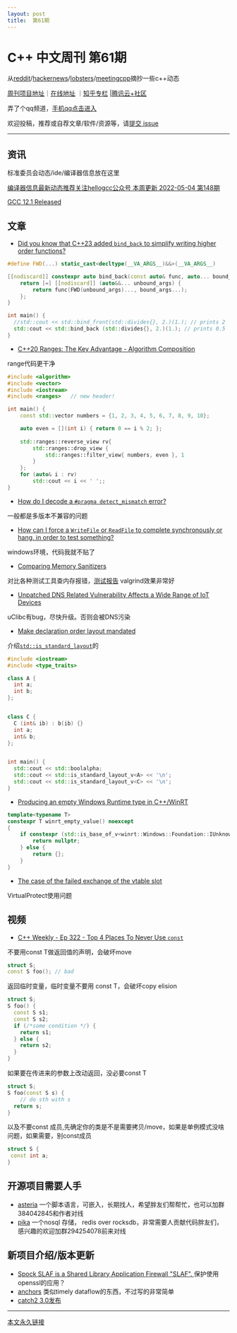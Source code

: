 ```yaml
---
layout: post
title:  第61期
---
```


# C++ 中文周刊 第61期

从[reddit](https://www.reddit.com/r/cpp/)/[hackernews](https://news.ycombinator.com/)/[lobsters](https://lobste.rs/)/[meetingcpp](https://www.meetingcpp.com/blog/blogroll/items/Meeting-Cpp-Blogroll-328.html)摘抄一些c++动态

[周刊项目地址](https://github.com/wanghenshui/cppweeklynews)｜[在线地址](https://wanghenshui.github.io/cppweeklynews/) ｜[知乎专栏](https://www.zhihu.com/column/jieyaren) |[腾讯云+社区](https://cloud.tencent.com/developer/column/92884)

弄了个qq频道，[手机qq点击进入](https://qun.qq.com/qqweb/qunpro/share?_wv=3&_wwv=128&inviteCode=xzjHQ&from=246610&biz=ka)

欢迎投稿，推荐或自荐文章/软件/资源等，请[提交 issue](https://github.com/wanghenshui/cppweeklynews/issues)

---

## 资讯

标准委员会动态/ide/编译器信息放在这里

[编译器信息最新动态推荐关注hellogcc公众号 本周更新 2022-05-04 第148期](https://github.com/hellogcc/osdt-weekly/blob/master/weekly-2022/2022-05-04.md)

[GCC 12.1 Released](https://gcc.gnu.org/pipermail/gcc/2022-May/238653.html)

## 文章

- [Did you know that C++23 added `bind_back` to simplify writing higher order functions? ](https://github.com/QuantlabFinancial/cpp_tip_of_the_week/blob/master/276.md)

```c++
#define FWD(...) static_cast<decltype(__VA_ARGS__)&&>(__VA_ARGS__)

[[nodiscard]] constexpr auto bind_back(const auto& func, auto... bound_args) {
    return [=] [[nodiscard]] (auto&&... unbound_args) {
        return func(FWD(unbound_args)..., bound_args...);
    };
}

int main() {
  //std::cout << std::bind_front(std::divides{}, 2.)(1.); // prints 2
  std::cout << std::bind_back (std::divides{}, 2.)(1.); // prints 0.5
}
```

- [C++20 Ranges: The Key Advantage - Algorithm Composition ](https://www.cppstories.com/2022/ranges-composition/)

range代码更干净

```c++
#include <algorithm>
#include <vector>
#include <iostream>
#include <ranges>   // new header!

int main() {
    const std::vector numbers = {1, 2, 3, 4, 5, 6, 7, 8, 9, 10};

    auto even = [](int i) { return 0 == i % 2; };
 
    std::ranges::reverse_view rv{ 
        std::ranges::drop_view { 
            std::ranges::filter_view{ numbers, even }, 1 
        }
    };
    for (auto& i : rv)
        std::cout << i << ' ';;                                 
}

```



- [How do I decode a `#pragma detect_mismatch` error?](https://devblogs.microsoft.com/oldnewthing/20220427-00/?p=106537)

一般都是多版本不兼容的问题

- [How can I force a `WriteFile` or `ReadFile` to complete synchronously or hang, in order to test something?](https://devblogs.microsoft.com/oldnewthing/20220425-00/?p=106526)

windows环境，代码我就不贴了

- [Comparing Memory Sanitizers](https://julienjorge.medium.com/comparing-memory-sanitizers-d4a944120418)

对比各种测试工具查内存报错，[测试报告](https://github.com/mediakind-video/memory-sanitizer-benchmark/blob/master/docs/analysis.md) valgrind效果非常好

- [Unpatched DNS Related Vulnerability Affects a Wide Range of IoT Devices](https://thehackernews.com/2022/05/unpatched-dns-related-vulnerability.html)

uClibc有bug，尽快升级。否则会被DNS污染

- [Make declaration order layout mandated](https://www.sandordargo.com/blog/2022/05/04/cpp23-P1847R4-Make-declaration-order-mandated)

介绍[`std::is_standard_layout`](https://en.cppreference.com/w/cpp/types/is_standard_layout)的

```c++
#include <iostream>
#include <type_traits>

class A {
  int a;
  int b;
};


class C {
  C (int& ib) : b(ib) {}
  int a;
  int& b;
};


int main() {
  std::cout << std::boolalpha;
  std::cout << std::is_standard_layout_v<A> << '\n';
  std::cout << std::is_standard_layout_v<C> << '\n';
}
```



- [Producing an empty Windows Runtime type in C++/WinRT](https://devblogs.microsoft.com/oldnewthing/20220429-00/?p=106543)

```c++
template<typename T>
constexpr T winrt_empty_value() noexcept
{
    if constexpr (std::is_base_of_v<winrt::Windows::Foundation::IUnknown, T>) {
        return nullptr;
    } else {
        return {};
    }
}
```



- [The case of the failed exchange of the vtable slot](https://devblogs.microsoft.com/oldnewthing/20220429-00/?p=106543)

Virtual­Protect使用问题

## 视频

- [C++ Weekly - Ep 322 - Top 4 Places To Never Use `const` ](https://www.youtube.com/watch?v=dGCxMmGvocE)

不要用const T做返回值的声明，会破坏move

```c++
struct S;
const S foo(); // bad
```



返回临时变量，临时变量不要用 const T，会破坏copy elision

```c++
struct S;
S foo() {
  const S s1;
  const S s2;
  if (/*some condition */) {
  	return s1;
  } else {
  	return s2;
  }
}
```



如果要在传进来的参数上改动返回，没必要const T

```c++
struct S;
S foo(const S s) {
	// do sth with s
  return s;
}
```

以及不要const 成员,先确定你的类是不是需要拷贝/move，如果是单例模式没啥问题，如果需要，别const成员

```c++
struct S {
 const int a;
}
```





## 开源项目需要人手

- [asteria](https://github.com/lhmouse/asteria) 一个脚本语言，可嵌入，长期找人，希望胖友们帮帮忙，也可以加群384042845和作者对线
- [pika](https://github.com/OpenAtomFoundation/pika) 一个nosql 存储， redis over rocksdb，非常需要人贡献代码胖友们， 感兴趣的欢迎加群294254078前来对线

## 新项目介绍/版本更新

- [Spock SLAF is a Shared Library Application Firewall "SLAF".    ](https://github.com/CoolerVoid/spock_slaf)  保护使用openssl的应用？
- [anchors](https://github.com/oluwatimilehin/anchors) 类似timely dataflow的东西，不过写的非常简单
- [catch2 3.0发布](https://github.com/catchorg/Catch2/releases/tag/v3.0.0-preview5)



---



[本文永久链接](https://wanghenshui.github.io/cppweeklynews/posts/061.html)
